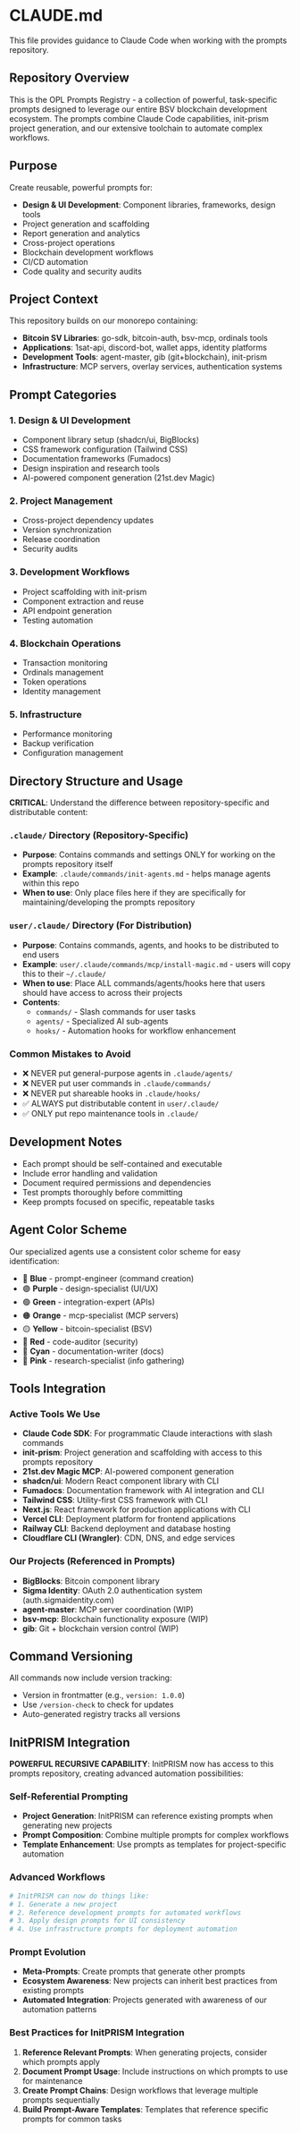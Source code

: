# CLAUDE.md

This file provides guidance to Claude Code when working with the prompts repository.

## Repository Overview

This is the OPL Prompts Registry - a collection of powerful, task-specific prompts designed to leverage our entire BSV blockchain development ecosystem. The prompts combine Claude Code capabilities, init-prism project generation, and our extensive toolchain to automate complex workflows.

## Purpose

Create reusable, powerful prompts for:
- **Design & UI Development**: Component libraries, frameworks, design tools
- Project generation and scaffolding
- Report generation and analytics
- Cross-project operations
- Blockchain development workflows
- CI/CD automation
- Code quality and security audits

## Project Context

This repository builds on our monorepo containing:
- **Bitcoin SV Libraries**: go-sdk, bitcoin-auth, bsv-mcp, ordinals tools
- **Applications**: 1sat-api, discord-bot, wallet apps, identity platforms  
- **Development Tools**: agent-master, gib (git+blockchain), init-prism
- **Infrastructure**: MCP servers, overlay services, authentication systems

## Prompt Categories

### 1. Design & UI Development
- Component library setup (shadcn/ui, BigBlocks)
- CSS framework configuration (Tailwind CSS)
- Documentation frameworks (Fumadocs)
- Design inspiration and research tools
- AI-powered component generation (21st.dev Magic)

### 2. Project Management
- Cross-project dependency updates
- Version synchronization
- Release coordination
- Security audits

### 3. Development Workflows
- Project scaffolding with init-prism
- Component extraction and reuse
- API endpoint generation
- Testing automation

### 4. Blockchain Operations
- Transaction monitoring
- Ordinals management
- Token operations
- Identity management

### 5. Infrastructure
- Performance monitoring
- Backup verification
- Configuration management

## Directory Structure and Usage

**CRITICAL**: Understand the difference between repository-specific and distributable content:

### `.claude/` Directory (Repository-Specific)
- **Purpose**: Contains commands and settings ONLY for working on the prompts repository itself
- **Example**: `.claude/commands/init-agents.md` - helps manage agents within this repo
- **When to use**: Only place files here if they are specifically for maintaining/developing the prompts repository

### `user/.claude/` Directory (For Distribution)
- **Purpose**: Contains commands, agents, and hooks to be distributed to end users
- **Example**: `user/.claude/commands/mcp/install-magic.md` - users will copy this to their `~/.claude/`
- **When to use**: Place ALL commands/agents/hooks here that users should have access to across their projects
- **Contents**: 
  - `commands/` - Slash commands for user tasks
  - `agents/` - Specialized AI sub-agents
  - `hooks/` - Automation hooks for workflow enhancement

### Common Mistakes to Avoid
- ❌ NEVER put general-purpose agents in `.claude/agents/` 
- ❌ NEVER put user commands in `.claude/commands/`
- ❌ NEVER put shareable hooks in `.claude/hooks/`
- ✅ ALWAYS put distributable content in `user/.claude/`
- ✅ ONLY put repo maintenance tools in `.claude/`

## Development Notes

- Each prompt should be self-contained and executable
- Include error handling and validation
- Document required permissions and dependencies
- Test prompts thoroughly before committing
- Keep prompts focused on specific, repeatable tasks

## Agent Color Scheme

Our specialized agents use a consistent color scheme for easy identification:
- 🔵 **Blue** - prompt-engineer (command creation)
- 🟣 **Purple** - design-specialist (UI/UX)
- 🟢 **Green** - integration-expert (APIs)
- 🟠 **Orange** - mcp-specialist (MCP servers)
- 🟡 **Yellow** - bitcoin-specialist (BSV)
- 🔴 **Red** - code-auditor (security)
- 🔷 **Cyan** - documentation-writer (docs)
- 🩷 **Pink** - research-specialist (info gathering)

## Tools Integration

### Active Tools We Use
- **Claude Code SDK**: For programmatic Claude interactions with slash commands
- **init-prism**: Project generation and scaffolding with access to this prompts repository
- **21st.dev Magic MCP**: AI-powered component generation
- **shadcn/ui**: Modern React component library with CLI
- **Fumadocs**: Documentation framework with AI integration and CLI
- **Tailwind CSS**: Utility-first CSS framework with CLI
- **Next.js**: React framework for production applications with CLI
- **Vercel CLI**: Deployment platform for frontend applications
- **Railway CLI**: Backend deployment and database hosting
- **Cloudflare CLI (Wrangler)**: CDN, DNS, and edge services

### Our Projects (Referenced in Prompts)
- **BigBlocks**: Bitcoin component library
- **Sigma Identity**: OAuth 2.0 authentication system (auth.sigmaidentity.com)
- **agent-master**: MCP server coordination (WIP)
- **bsv-mcp**: Blockchain functionality exposure (WIP)  
- **gib**: Git + blockchain version control (WIP)

## Command Versioning

All commands now include version tracking:
- Version in frontmatter (e.g., `version: 1.0.0`)
- Use `/version-check` to check for updates
- Auto-generated registry tracks all versions

## InitPRISM Integration

**POWERFUL RECURSIVE CAPABILITY**: InitPRISM now has access to this prompts repository, creating advanced automation possibilities:

### Self-Referential Prompting
- **Project Generation**: InitPRISM can reference existing prompts when generating new projects
- **Prompt Composition**: Combine multiple prompts for complex workflows
- **Template Enhancement**: Use prompts as templates for project-specific automation

### Advanced Workflows
```bash
# InitPRISM can now do things like:
# 1. Generate a new project
# 2. Reference development prompts for automated workflows
# 3. Apply design prompts for UI consistency
# 4. Use infrastructure prompts for deployment automation
```

### Prompt Evolution
- **Meta-Prompts**: Create prompts that generate other prompts
- **Ecosystem Awareness**: New projects can inherit best practices from existing prompts
- **Automated Integration**: Projects generated with awareness of our automation patterns

### Best Practices for InitPRISM Integration
1. **Reference Relevant Prompts**: When generating projects, consider which prompts apply
2. **Document Prompt Usage**: Include instructions on which prompts to use for maintenance
3. **Create Prompt Chains**: Design workflows that leverage multiple prompts sequentially
4. **Build Prompt-Aware Templates**: Templates that reference specific prompts for common tasks